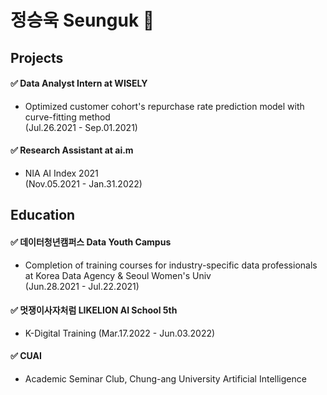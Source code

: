 # 정승욱 Seunguk 👋

## Projects
#### ✅ Data Analyst Intern at WISELY
- Optimized customer cohort's repurchase rate prediction model with curve-fitting method  
(Jul.26.2021 - Sep.01.2021) 

#### ✅ Research Assistant at ai.m 
- NIA AI Index 2021   
(Nov.05.2021 - Jan.31.2022) 

## Education  
#### ✅ 데이터청년캠퍼스 Data Youth Campus
- Completion of training courses for industry-specific data professionals  
at Korea Data Agency & Seoul Women's Univ  
(Jun.28.2021 - Jul.22.2021)

#### ✅ 멋쟁이사자처럼 LIKELION AI School 5th 
- K-Digital Training
(Mar.17.2022 - Jun.03.2022)

#### ✅ CUAI
- Academic Seminar Club, Chung-ang University Artificial Intelligence

<!--
**SeungukJeong/SeungukJeong** is a ✨ _special_ ✨ repository because its `README.md` (this file) appears on your GitHub profile.

Here are some ideas to get you started:

- 🔭 I’m currently working on ...
- 🌱 I’m currently learning ...
- 👯 I’m looking to collaborate on ...
- 🤔 I’m looking for help with ...
- 💬 Ask me about ...
- 📫 How to reach me: ...
- 😄 Pronouns: ...
- ⚡ Fun fact: ...
-->
